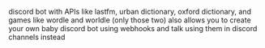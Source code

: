 discord bot with APIs like lastfm, urban dictionary, oxford dictionary, and games like wordle and worldle (only those two)
also allows you to create your own baby discord bot using webhooks and talk using them in discord channels instead
